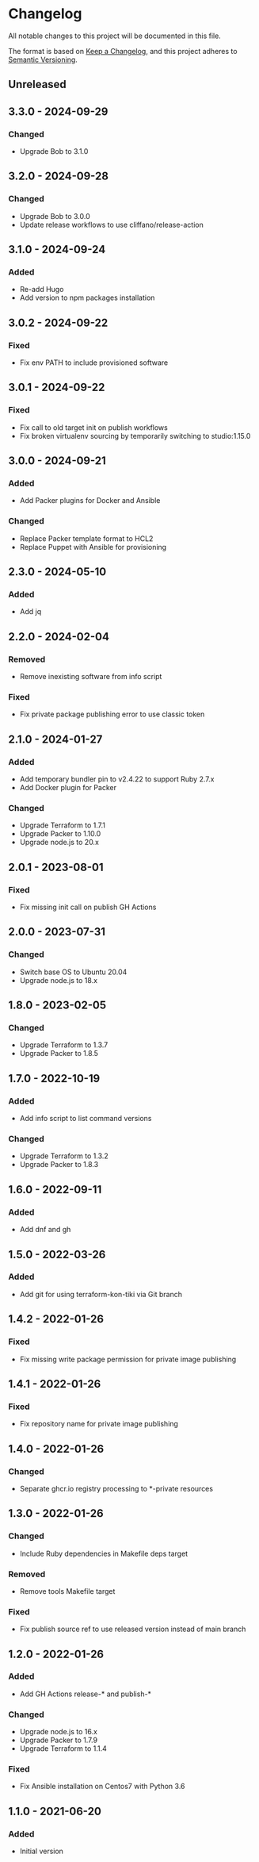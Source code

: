 # Changelog

All notable changes to this project will be documented in this file.

The format is based on [Keep a Changelog](https://keepachangelog.com/en/1.0.0/),
and this project adheres to [Semantic Versioning](https://semver.org/spec/v2.0.0.html).

## Unreleased

## 3.3.0 - 2024-09-29
### Changed
- Upgrade Bob to 3.1.0

## 3.2.0 - 2024-09-28
### Changed
- Upgrade Bob to 3.0.0
- Update release workflows to use cliffano/release-action

## 3.1.0 - 2024-09-24
### Added
- Re-add Hugo
- Add version to npm packages installation

## 3.0.2 - 2024-09-22
### Fixed
- Fix env PATH to include provisioned software

## 3.0.1 - 2024-09-22
### Fixed
- Fix call to old target init on publish workflows
- Fix broken virtualenv sourcing by temporarily switching to studio:1.15.0

## 3.0.0 - 2024-09-21
### Added
- Add Packer plugins for Docker and Ansible

### Changed
- Replace Packer template format to HCL2
- Replace Puppet with Ansible for provisioning

## 2.3.0 - 2024-05-10
### Added
- Add jq

## 2.2.0 - 2024-02-04
### Removed
- Remove inexisting software from info script

### Fixed
- Fix private package publishing error to use classic token

## 2.1.0 - 2024-01-27
### Added
- Add temporary bundler pin to v2.4.22 to support Ruby 2.7.x
- Add Docker plugin for Packer

### Changed
- Upgrade Terraform to 1.7.1
- Upgrade Packer to 1.10.0
- Upgrade node.js to 20.x

## 2.0.1 - 2023-08-01
### Fixed
- Fix missing init call on publish GH Actions

## 2.0.0 - 2023-07-31
### Changed
- Switch base OS to Ubuntu 20.04
- Upgrade node.js to 18.x

## 1.8.0 - 2023-02-05
### Changed
- Upgrade Terraform to 1.3.7
- Upgrade Packer to 1.8.5

## 1.7.0 - 2022-10-19
### Added
- Add info script to list command versions

### Changed
- Upgrade Terraform to 1.3.2
- Upgrade Packer to 1.8.3

## 1.6.0 - 2022-09-11
### Added
- Add dnf and gh

## 1.5.0 - 2022-03-26
### Added
- Add git for using terraform-kon-tiki via Git branch

## 1.4.2 - 2022-01-26
### Fixed
- Fix missing write package permission for private image publishing

## 1.4.1 - 2022-01-26
### Fixed
- Fix repository name for private image publishing

## 1.4.0 - 2022-01-26
### Changed
- Separate ghcr.io registry processing to *-private resources

## 1.3.0 - 2022-01-26
### Changed
- Include Ruby dependencies in Makefile deps target

### Removed
- Remove tools Makefile target

### Fixed
- Fix publish source ref to use released version instead of main branch

## 1.2.0 - 2022-01-26
### Added
- Add GH Actions release-* and publish-*

### Changed
- Upgrade node.js to 16.x
- Upgrade Packer to 1.7.9
- Upgrade Terraform to 1.1.4

### Fixed
- Fix Ansible installation on Centos7 with Python 3.6

## 1.1.0 - 2021-06-20
### Added
- Initial version
